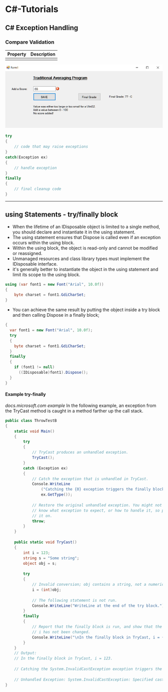 # C#-Tutorials

## C# Exception Handling

### Compare Validation
| Property      | Description         
| ------------- |:-------------:|  
|       | 


![Exception Handling image](./images/exceptionHandling.png)
```C#
try
{
    // code that may raise exceptions
}
catch(Exception ex)
{
    // handle exception
}
finally
{
    // final cleanup code
}
```
---
## using Statements - try/finally block

* When the lifetime of an IDisposable object is limited to a single method, you should declare and instantiate it in the using statement. 
* The using statement ensures that Dispose is called even if an exception occurs within the using block.
* Within the using block, the object is read-only and cannot be modified or reassigned.
* Unmanaged resources and class library types must implement the IDisposable interface.
* it's generally better to instantiate the object in the using statement and limit its scope to the using block.
```C#
using (var font1 = new Font("Arial", 10.0f)) 
{
    byte charset = font1.GdiCharSet;
}
``` 
* You can achieve the same result by putting the object inside a try block and then calling Dispose in a finally block;
```C#
{
  var font1 = new Font("Arial", 10.0f);
  try
  {
    byte charset = font1.GdiCharSet;
  }
  finally
  {
    if (font1 != null)
      ((IDisposable)font1).Dispose();
  }
}
```
#### Example try-finally
*docs.microsoft.com example*
In the following example, an exception from the TryCast method is caught in a method farther up the call stack.

```C#
public class ThrowTestB
{
    static void Main()
    {
        try
        {
            // TryCast produces an unhandled exception.
            TryCast();
        }
        catch (Exception ex)
        {
            // Catch the exception that is unhandled in TryCast.
            Console.WriteLine
                ("Catching the {0} exception triggers the finally block.",
                ex.GetType());

            // Restore the original unhandled exception. You might not
            // know what exception to expect, or how to handle it, so pass 
            // it on.
            throw;
        }
    }

    public static void TryCast()
    {
        int i = 123;
        string s = "Some string";
        object obj = s;

        try
        {
            // Invalid conversion; obj contains a string, not a numeric type.
            i = (int)obj;

            // The following statement is not run.
            Console.WriteLine("WriteLine at the end of the try block.");
        }
        finally
        {
            // Report that the finally block is run, and show that the value of
            // i has not been changed.
            Console.WriteLine("\nIn the finally block in TryCast, i = {0}.\n", i);
        }
    }
    // Output:
    // In the finally block in TryCast, i = 123.

    // Catching the System.InvalidCastException exception triggers the finally block.

    // Unhandled Exception: System.InvalidCastException: Specified cast is not valid.
}
```